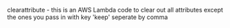 clearattribute - this is an AWS Lambda code to clear out all attributes except the ones you pass in with key 'keep' seperate by comma
